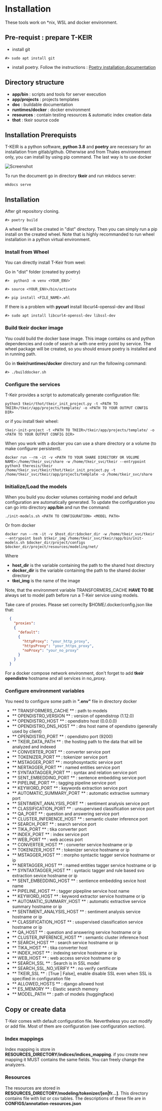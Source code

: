 # Installation

These tools work on \*nix, WSL and docker environment.

## Pre-requist : prepare T-KEIR

* install git

```shell  title="Example under ubuntu"
#> sudo apt install git
```

* install poetry. Follow the instructions : [Poetry installation documentation](https://python-poetry.org/docs)

## Directory structure

* **app/bin**           : scripts and tools for server execution
* **app/projects**       : projects templates
* **doc**               : buildable documentation
* **runtimes/docker**   : docker environment
* **resources**         : contain testing resources & automatic index creation data
* **thot**              : tkeir source code


## Installation Prerequists

T-KEIR is a python software, **python 3.8** and **poetry** are necessary for an installation from gitlab/github.
Otherwise and from Thales environnement only, you can install by using pip command. The last way is to use docker

![Screenshot](resources/images/doc-tkeir-install-strategies.png)


To run the document go in directory **tkeir** and run mkdocs server:

```shell  title="Run the documentation server with mkdocs"
mkdocs serve
```

## Installation

After git repository cloning.
```shell  title="Build a python wheel package:"
#> poetry build
```

A wheel file will be created in "dist" directory. Then you can simply run a pip install on the created wheel.
Note that is highly recommanded to run wheel installation in a python virtual environment.

### Install from Wheel

You can directly install T-Keir from weel:

Go in "dist" folder (created by poetry)

```shell  title="Create a python virtual environement:"
#>  python3 -m venv <YOUR_ENV>`
```

```shell  title="Activate you environement:"
#> source <YOUR_ENV>/bin/activate
```

```shell  title="Install the Wheel:"
#> pip install <FILE_NAME>.whl
```

If there is a problem with **pycurl** install libcurl4-openssl-dev and libssl

```shell  title="E.G under debian/ubuntu:"
#> sudo apt install libcurl4-openssl-dev libssl-dev
```

### Build tkeir docker image

You could build the docker base image. This image contains os and python dependencies and code of search ai with one entry point
by service. The wheel package will be created, so you should ensure poetry is installed and in running path.

Go in **tkeir/runtimes/docker** directory and run the following command:

```shell 
#> ./builddocker.sh
```

### Configure the services

T-Keir provides a script to automatically generate configuration file:

```shell
python3 tkeir/thot/tkeir_init_project.py -t <PATH TO TKEIR>/tkeir/app/projects/template/ -o <PATH TO YOUR OUTPUT CONFIG DIR>
```

or if you install tkeir wheel:

```shell
tkeir-init-project -t <PATH TO TKEIR>/tkeir/app/projects/template/ -o <PATH TO YOUR OUTPUT CONFIG DIR>
```

When you work with a docker you can use a share directory or a volume (to make configurer persistent).

```shell
docker run --rm -it -v <PATH TO YOUR SHARE DIRECTORY OR VOLUME NAME>:/home/tkeir_svc/share -w /home/tkeir_svc/tkeir --entrypoint python3 theresis/tkeir /home/tkeir_svc/tkeir/thot/tkeir_init_project.py -t /home/tkeir_svc/tkeir/app/projects/template -o /home/tkeir_svc/share
```

### Initialize/Load the models

When you build you docker volumes containing model and default configuration are automatically generated.
To update the configuration you can go into directory **app/bin** and run the command:
  
```shell
./init-models.sh <PATH TO CONFIGURATION> <MODEL PATH>
```

Or from docker

```shell
docker run --rm -it -v $host_dir:$docker_dir -w /home/tkeir_svc/tkeir --entrypoint bash $tkeir_img /home/tkeir_svc/tkeir/app/bin/init-models.sh $docker_dir/project/configs $docker_dir/project/resources/modeling/net/
```

Where 

* **host_dir** is the variable containing the path to the shared host directory
* **docker_dir** is the variable containing the path to the shared docker directory
* **tkei_img** is the name of the image

Note, that the environment variable TRANSFORMERS_CACHE **HAVE TO BE** always set to model path before run a T-Keir service using models.

Take care of proxies. Please set correclty $HOME/.docker/config.json like that:

```json
  {
    "proxies":
    {
      "default":
      {
        "httpProxy": "your_http_proxy",
        "httpsProxy": "your_https_proxy",
        "noProxy": "your_no_proxy"
      }
    }
  }
```

For a docker compose network environment, don't forget to add **tkeir opendistro** hostname and all services in no_proxy.


### Configure environment variables

You need to configure some path in **".env"** file in directory docker

* ** TRANSFORMERS_CACHE ** : path to models
* ** OPENDISTRO_VERSION ** : version of opendistrop (1.12.0)
* ** OPENDISTRO_HOST ** : opendistro host (0.0.0.0)
* ** OPENDISTRO_DNS_HOST ** : dns host name of opendistro (generally used by client)
* ** OPENDISTRO_PORT ** : opendistro port (9200)
* ** TKEIR_DATA_PATH ** : the hosting path to the data that will be analyzed and indexed
* ** CONVERTER_PORT ** : converter service port
* ** TOKENIZER_PORT ** : tokenizer service port
* ** MSTAGGER_PORT ** : morphosyntactic service port
* ** NERTAGGER_PORT ** : named entities service port
* ** SYNTAXTAGGER_PORT ** : syntax and relation service port
* ** SENT_EMBEDDING_PORT ** : sentence embedding service port
* ** PIPELINE_PORT ** : tagging pipeline service port
* ** KEYWORD_PORT ** : keywords extraction service port
* ** AUTOMATIC_SUMMARY_PORT ** : automatic extractive summary port
* ** SENTIMENT_ANALYSIS_PORT ** : sentiment analysis service port
* ** CLASSIFICATION_PORT ** : unsupervised classification service port
* ** QA_PORT ** : question and answering service port
* ** CLUSTER_INFERENCE_HOST ** : semantic cluster inference port
* ** SEARCH_PORT ** : search service port
* ** TIKA_PORT ** : tika converter port
* ** INDEX_PORT ** : index service port
* ** WEB_PORT ** : web access port
* ** CONVERTER_HOST ** : converter service hostname or ip
* ** TOKENIZER_HOST ** : tokenizer service hostname or ip
* ** MSTAGGER_HOST ** : morpho syntactic tagger service hostname or ip
* ** NERTAGGER_HOST ** : named entities tagger service hostname or ip
* ** SYNTAXTAGGER_HOST ** : syntacic tagger and rule based svo extraction sevice hostname or ip
* ** SENT_EMBEDDING_HOST ** : sentience embedding sevice host name
* ** PIPELINE_HOST ** : tagger pipepline service host name
* ** KEYWORD_HOST ** : keyword extractor service hostname or ip
* ** AUTOMATIC_SUMMARY_HOST ** : automatic extractive service summary hostname or ip
* ** SENTIMENT_ANALYSIS_HOST ** : sentiment analysis service hostname or ip
* ** CLASSIFICATION_HOST ** : usupervised classification service hostname or ip
* ** QA_HOST ** : question and answering service hostname or ip
* ** CLUSTER_INFERENCE_HOST ** : semantic cluster inference host
* ** SEARCH_HOST ** : search service hostname or ip
* ** TIKA_HOST ** : tika converter host
* ** INDEX_HOST ** : indexing service hostname or ip
* ** WEB_HOST ** : web access service hostname or ip
* ** SEARCH_SSL ** : Search is in SSL model
* ** SEARCH_SSL_NO_VERIFY ** : no verify certificate
* ** TKEIR_SSL ** : \[True | False\], enable disable SSL even when SSL is specified in configuration file
* ** ALLOWED_HOSTS ** : django allowed host
* ** ES_MEMORY ** : Elastic search memory
* ** MODEL_PATH ** : path of models (huggingface)


## Copy or create data

T-Keir comes with default configuration file.
Nevertheless you can modify or add file. Most of them are configuration (see configuration section).

### Index mappings

Index mapping is store in **RESOURCES_DIRECTORY/indices/indices_mapping**. if you create new mapping it MUST contains the same fields.
You can freely change the analyzers.

### Resources

The resources are stored in **RESOURCES_DIRECTORY/modeling/tokenizer/\[en|fr...\]**. This directory contains file with list or csv tables.
The descriptions of these file are in **CONFIGS/annotation-resources.json**


